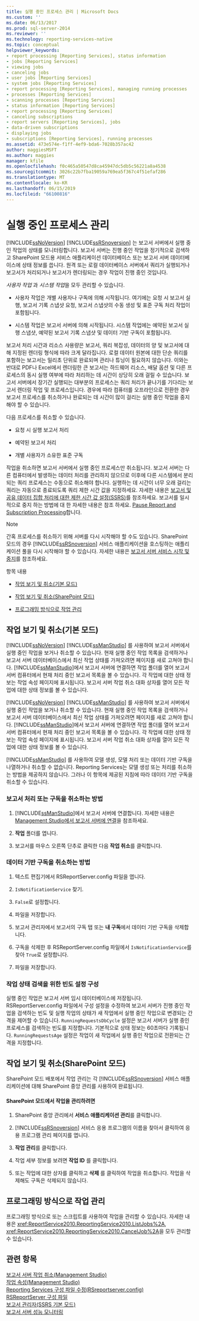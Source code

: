 ```yaml
---
title: 실행 중인 프로세스 관리 | Microsoft Docs
ms.custom: ''
ms.date: 06/13/2017
ms.prod: sql-server-2014
ms.reviewer: ''
ms.technology: reporting-services-native
ms.topic: conceptual
helpviewer_keywords:
- report processing [Reporting Services], status information
- jobs [Reporting Services]
- viewing jobs
- canceling jobs
- user jobs [Reporting Services]
- system jobs [Reporting Services]
- report processing [Reporting Services], managing running processes
- processes [Reporting Services]
- scanning processes [Reporting Services]
- status information [Reporting Services]
- report processing [Reporting Services]
- canceling subscriptions
- report servers [Reporting Services], jobs
- data-driven subscriptions
- displaying jobs
- subscriptions [Reporting Services], running processes
ms.assetid: 473e574e-f1ff-4ef9-bda6-7028b357ac42
author: maggiesMSFT
ms.author: maggies
manager: kfile
ms.openlocfilehash: f0c465a50547d8ca45947dc5db5c56221a8a4538
ms.sourcegitcommit: 3026c22b7fba19059a769ea5f367c4f51efaf286
ms.translationtype: MT
ms.contentlocale: ko-KR
ms.lasthandoff: 06/15/2019
ms.locfileid: "66100816"
---
```

# <a name="manage-a-running-process"></a>실행 중인 프로세스 관리
  [!INCLUDE[ssNoVersion](../../includes/ssnoversion-md.md)] [!INCLUDE[ssRSnoversion](../../includes/ssrsnoversion-md.md)] 는 보고서 서버에서 실행 중인 작업의 상태를 모니터링합니다. 보고서 서버는 진행 중인 작업을 정기적으로 검색하고 SharePoint 모드용 서비스 애플리케이션 데이터베이스 또는 보고서 서버 데이터베이스에 상태 정보를 씁니다. 원격 또는 로컬 데이터베이스 서버에서 쿼리가 실행되거나 보고서가 처리되거나 보고서가 렌더링되는 경우 작업이 진행 중인 것입니다.  
  
 *사용자 작업* 과 *시스템 작업*을 모두 관리할 수 있습니다.  
  
-   사용자 작업은 개별 사용자나 구독에 의해 시작됩니다. 여기에는 요청 시 보고서 실행, 보고서 기록 스냅샷 요청, 보고서 스냅샷의 수동 생성 및 표준 구독 처리 작업이 포함됩니다.  
  
-   시스템 작업은 보고서 서버에 의해 시작됩니다. 시스템 작업에는 예약된 보고서 실행 스냅샷, 예약된 보고서 기록 스냅샷 및 데이터 기반 구독이 포함됩니다.  
  
 보고서 처리 시간과 리소스 사용량은 보고서, 쿼리 복잡성, 데이터의 양 및 보고서에 대해 지정된 렌더링 형식에 따라 크게 달라집니다. 로컬 데이터 원본에 대한 단순 쿼리를 포함하는 보고서는 밀리초 단위로 완료되며 관리나 튜닝이 필요하지 않습니다. 이와는 반대로 PDF나 Excel에서 렌더링한 큰 보고서는 하드웨어 리소스, 배달 옵션 및 다른 프로세스의 동시 실행 여부에 따라 처리하는 데 시간이 상당히 오래 걸릴 수 있습니다. 보고서 서버에서 장기간 실행되는 대부분의 프로세스는 쿼리 처리가 끝나기를 기다리는 보고서 렌더링 작업 및 프로세스입니다. 경우에 따라 컴퓨터를 오프라인으로 전환한 경우 보고서 프로세스를 취소하거나 완료되는 데 시간이 많이 걸리는 실행 중인 작업을 중지해야 할 수 있습니다.  
  
 다음 프로세스를 취소할 수 있습니다.  
  
-   요청 시 실행 보고서 처리  
  
-   예약된 보고서 처리  
  
-   개별 사용자가 소유한 표준 구독  
  
 작업을 취소하면 보고서 서버에서 실행 중인 프로세스만 취소됩니다. 보고서 서버는 다른 컴퓨터에서 발생하는 데이터 처리를 관리하지 않으므로 이후에 다른 시스템에서 분리되는 쿼리 프로세스는 수동으로 취소해야 합니다. 실행하는 데 시간이 너무 오래 걸리는 쿼리는 자동으로 종료되도록 쿼리 제한 시간 값을 지정하세요. 자세한 내용은 [보고서 및 공유 데이터 집합 처리에 대한 제한 시간 값 설정&#40;SSRS&#41;](../report-server/setting-time-out-values-for-report-and-shared-dataset-processing-ssrs.md)를 참조하세요. 보고서를 일시적으로 중지 하는 방법에 대 한 자세한 내용은 참조 하세요. [Pause Report and Subscription Processing](disable-or-pause-report-and-subscription-processing.md)합니다.  
  
> [!NOTE]  
>  간혹 프로세스를 취소하기 위해 서버를 다시 시작해야 할 수도 있습니다. SharePoint 모드의 경우 [!INCLUDE[ssRSnoversion](../../includes/ssrsnoversion-md.md)] 서비스 애플리케이션을 호스팅하는 애플리케이션 풀을 다시 시작해야 할 수 있습니다. 자세한 내용은 [보고서 서버 서비스 시작 및 중지](../report-server/start-and-stop-the-report-server-service.md)를 참조하세요.  
  
 항목 내용  
  
-   [작업 보기 및 취소(기본 모드)](#bkmk_native)  
  
-   [작업 보기 및 취소(SharePoint 모드)](#bkmk_sharepoint)  
  
-   [프로그래밍 방식으로 작업 관리](#bkmk_programmatically)  
  
##  <a name="bkmk_native"></a> 작업 보기 및 취소(기본 모드)  
 [!INCLUDE[ssNoVersion](../../includes/ssnoversion-md.md)] [!INCLUDE[ssManStudio](../../includes/ssmanstudio-md.md)] 를 사용하여 보고서 서버에서 실행 중인 작업을 보거나 취소할 수 있습니다. 현재 실행 중인 작업 목록을 검색하거나 보고서 서버 데이터베이스에서 최신 작업 상태를 가져오려면 페이지를 새로 고쳐야 합니다. [!INCLUDE[ssManStudio](../../includes/ssmanstudio-md.md)]에서 보고서 서버에 연결하면 작업 폴더를 열어 보고서 서버 컴퓨터에서 현재 처리 중인 보고서 목록을 볼 수 있습니다. 각 작업에 대한 상태 정보는 작업 속성 페이지에 표시됩니다. 보고서 서버 작업 취소 대화 상자를 열어 모든 작업에 대한 상태 정보를 볼 수 있습니다.  
  
 [!INCLUDE[ssNoVersion](../../includes/ssnoversion-md.md)] [!INCLUDE[ssManStudio](../../includes/ssmanstudio-md.md)] 를 사용하여 보고서 서버에서 실행 중인 작업을 보거나 취소할 수 있습니다. 현재 실행 중인 작업 목록을 검색하거나 보고서 서버 데이터베이스에서 최신 작업 상태를 가져오려면 페이지를 새로 고쳐야 합니다. [!INCLUDE[ssManStudio](../../includes/ssmanstudio-md.md)]에서 보고서 서버에 연결하면 작업 폴더를 열어 보고서 서버 컴퓨터에서 현재 처리 중인 보고서 목록을 볼 수 있습니다. 각 작업에 대한 상태 정보는 작업 속성 페이지에 표시됩니다. 보고서 서버 작업 취소 대화 상자를 열어 모든 작업에 대한 상태 정보를 볼 수 있습니다.  
  
 [!INCLUDE[ssManStudio](../../includes/ssmanstudio-md.md)] 를 사용하여 모델 생성, 모델 처리 또는 데이터 기반 구독을 나열하거나 취소할 수 없습니다. Reporting Services는 모델 생성 또는 처리를 취소하는 방법을 제공하지 않습니다. 그러나 이 항목에 제공된 지침에 따라 데이터 기반 구독을 취소할 수 있습니다.  
  
### <a name="how-to-cancel-report-processing-or-subscription"></a>보고서 처리 또는 구독을 취소하는 방법  
  
1.  [!INCLUDE[ssManStudio](../../includes/ssmanstudio-md.md)]에서 보고서 서버에 연결합니다. 자세한 내용은 [Management Studio에서 보고서 서버에 연결](../tools/connect-to-a-report-server-in-management-studio.md)을 참조하세요.  
  
2.  **작업** 폴더를 엽니다.  
  
3.  보고서를 마우스 오른쪽 단추로 클릭한 다음 **작업 취소**를 클릭합니다.  
  
### <a name="how-to-cancel-a-data-driven-subscription"></a>데이터 기반 구독을 취소하는 방법  
  
1.  텍스트 편집기에서 RSReportServer.config 파일을 엽니다.  
  
2.  `IsNotificationService` 찾기.  
  
3.  `False`로 설정합니다.  
  
4.  파일을 저장합니다.  
  
5.  보고서 관리자에서 보고서의 구독 탭 또는 **내 구독**에서 데이터 기반 구독을 삭제합니다.  
  
6.  구독을 삭제한 후 RSReportServer.config 파일에서 `IsNotificationService`를 찾아 `True`로 설정합니다.  
  
7.  파일을 저장합니다.  
  
### <a name="configuring-frequency-settings-for-retrieving-job-status"></a>작업 상태 검색을 위한 빈도 설정 구성  
 실행 중인 작업은 보고서 서버 임시 데이터베이스에 저장됩니다. RSReportServer.config 파일에서 구성 설정을 수정하여 보고서 서버가 진행 중인 작업을 검색하는 빈도 및 실행 작업의 상태가 새 작업에서 실행 중인 작업으로 변경되는 간격을 제어할 수 있습니다. `RunningRequestsDbCycle` 설정은 보고서 서버가 실행 중인 프로세스를 검색하는 빈도를 지정합니다. 기본적으로 상태 정보는 60초마다 기록됩니다. `RunningRequestsAge` 설정은 작업이 새 작업에서 실행 중인 작업으로 전환되는 간격을 지정합니다.  
  
##  <a name="bkmk_sharepoint"></a> 작업 보기 및 취소(SharePoint 모드)  
 SharePoint 모드 배포에서 작업 관리는 각 [!INCLUDE[ssRSnoversion](../../includes/ssrsnoversion-md.md)] 서비스 애플리케이션에 대해 SharePoint 중앙 관리를 사용하여 완료됩니다.  
  
#### <a name="to-manage-jobs-in-sharepoint-mode"></a>SharePoint 모드에서 작업을 관리하려면  
  
1.  SharePoint 중앙 관리에서 **서비스 애플리케이션 관리**를 클릭합니다.  
  
2.  [!INCLUDE[ssRSnoversion](../../includes/ssrsnoversion-md.md)] 서비스 응용 프로그램의 이름을 찾아서 클릭하여 응용 프로그램 관리 페이지를 엽니다.  
  
3.  **작업 관리**를 클릭합니다.  
  
4.  작업 세부 정보를 보려면 **작업 ID** 를 클릭합니다.  
  
5.  또는 작업에 대한 상자를 클릭하고 **삭제** 를 클릭하여 작업을 취소합니다. 작업을 삭제해도 구독은 삭제되지 않습니다.  
  
##  <a name="bkmk_programmatically"></a> 프로그래밍 방식으로 작업 관리  
 프로그래밍 방식으로 또는 스크립트를 사용하여 작업을 관리할 수 있습니다. 자세한 내용은 <xref:ReportService2010.ReportingService2010.ListJobs%2A>, <xref:ReportService2010.ReportingService2010.CancelJob%2A>을 모두 관리할 수 있습니다.  
  
## <a name="see-also"></a>관련 항목  
 [보고서 서버 작업 취소&#40;Management Studio&#41;](../tools/cancel-report-server-jobs-management-studio.md)   
 [작업 속성&#40;Management Studio&#41;](../tools/job-properties-management-studio.md)   
 [Reporting Services 구성 파일 수정&#40;RSreportserver.config&#41;](../report-server/modify-a-reporting-services-configuration-file-rsreportserver-config.md)   
 [RSReportServer 구성 파일](../report-server/rsreportserver-config-configuration-file.md)   
 [보고서 관리자&#40;SSRS 기본 모드&#41;](../report-manager-ssrs-native-mode.md)   
 [보고서 서버 성능 모니터링](../report-server/monitoring-report-server-performance.md)  
  
  

